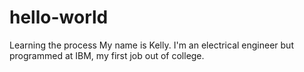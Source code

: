 # hello-world
Learning the process
My name is Kelly.  I'm an electrical engineer but programmed at IBM, my first job out of college.
